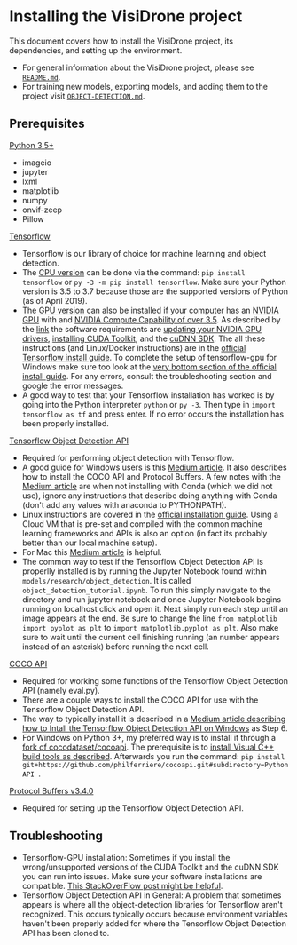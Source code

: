 # Installing the VisiDrone project
This document covers how to install the VisiDrone project, its dependencies, and setting up the environment.

- For general information about the VisiDrone project, please see [`README.md`](README.md).
- For training new models, exporting models, and adding them to the project visit [`OBJECT-DETECTION.md`](OBJECT-DETECTION.md).

## Prerequisites
[Python 3.5+](https://www.python.org/downloads/)
- imageio
- jupyter
- lxml
- matplotlib
- numpy
- onvif-zeep
- Pillow

[Tensorflow](https://www.tensorflow.org/install/)
- Tensorflow is our library of choice for machine learning and object detection. 
- The [CPU version](https://www.tensorflow.org/install/) can be done via the command: ```pip install tensorflow``` or ```py -3 -m pip install tensorflow```. Make sure your Python version is 3.5 to 3.7 because those are the supported versions of Python (as of April 2019). 
- The [GPU version](https://www.tensorflow.org/install/gpu) can also be installed if your computer has an [NVIDIA GPU](https://developer.nvidia.com/cuda-gpus) with and [NVIDIA Compute Capability of over 3.5](https://developer.nvidia.com/cuda-gpus). As described by the [link](https://www.tensorflow.org/install/gpu) the software requirements are [updating your NVIDIA GPU drivers](https://www.nvidia.com/drivers), [installing CUDA Toolkit](https://developer.nvidia.com/cuda-zone), and the [cuDNN SDK](https://developer.nvidia.com/cudnn). The all these instructions (and Linux/Docker instructions) are in the [official Tensorflow install guide](https://www.tensorflow.org/install/gpu). To complete the setup of tensorflow-gpu for Windows make sure too look at the [very bottom section of the official install guide](https://www.tensorflow.org/install/gpu). For any errors, consult the troubleshooting section and google the error messages. 
- A good way to test that your Tensorflow installation has worked is by going into the Python interpreter ```python``` or ```py -3```. Then type in ```import tensorflow as tf``` and press enter. If no error occurs the installation has been properly installed. 

[Tensorflow Object Detection API](https://github.com/tensorflow/models/blob/master/research/object_detection/g3doc/installation.md)
- Required for performing object detection with Tensorflow.
- A good guide for Windows users is this [Medium article](https://medium.com/@marklabinski/installing-tensorflow-object-detection-api-on-windows-10-7a4eb83e1e7b). 
It also describes how to install the COCO API and Protocol Buffers. A few notes with the [Medium article](https://medium.com/@marklabinski/installing-tensorflow-object-detection-api-on-windows-10-7a4eb83e1e7b) are when not installing with Conda (which we did not use), ignore any instructions that describe doing anything with Conda (don't add any values with anaconda to PYTHONPATH). 
- Linux instructions are covered in the [official installation guide](https://github.com/tensorflow/models/blob/master/research/object_detection/g3doc/installation.md). Using a Cloud VM that is pre-set and compiled with the common machine learning frameworks and APIs is also an option (in fact its probably better than our local machine setup).
- For Mac this [Medium article](https://medium.com/@viviennediegoencarnacion/how-to-setup-tensorflow-object-detection-on-mac-a0b72fbf470a) is helpful.
- The common way to test if the Tensorflow Object Detection API is properlly installed is by running the Jupyter Notebook found within `models/research/object_detection`. It is called `object_detection_tutorial.ipynb`. To run this simply navigate to the directory and run jupyter notebook and once Jupyter Notebook begins running on localhost click and open it. Next simply run each step until an image appears at the end. Be sure to change the line ```from matplotlib import pyplot as plt``` to ```import matplotlib.pyplot as plt```. Also make sure to wait until the current cell finishing running (an number appears instead of an asterisk) before running the next cell.  

[COCO API](https://github.com/cocodataset/cocoapi)
- Required for working some functions of the Tensorflow Object Detection API (namely eval.py).
- There are a couple ways to install the COCO API for use with the Tensorflow Object Detection API. 
- The way to typically install it is described in a [Medium article describing how to Intall the Tensorflow Object Detection API on Windows](https://medium.com/@marklabinski/installing-tensorflow-object-detection-api-on-windows-10-7a4eb83e1e7b) as Step 6. 
- For Windows on Python 3+, my preferred way is to install it through a [fork of cocodataset/cocoapi](https://github.com/philferriere/cocoapi).
The prerequisite is to [install Visual C++ build tools as described](https://github.com/philferriere/cocoapi).
Afterwards you run the command: ```pip install git+https://github.com/philferriere/cocoapi.git#subdirectory=PythonAPI ```.

[Protocol Buffers v3.4.0](https://github.com/protocolbuffers/protobuf/releases/tag/v3.4.0)
- Required for setting up the Tensorflow Object Detection API.

## Troubleshooting
- Tensorflow-GPU installation: Sometimes if you install the wrong/unsupported versions of the CUDA Toolkit and the cuDNN SDK you can run into issues. Make sure your software installations are compatible. [This StackOverFlow post might be helpful](https://stackoverflow.com/questions/50622525/which-tensorflow-and-cuda-version-combinations-are-compatible).
- Tensorflow Object Detection API in General: A problem that sometimes appears is where all the object-detection libraries for Tensorflow aren't recognized. This occurs typically occurs because environment variables haven't been properly added for where the Tensorflow Object Detection API has been cloned to. 

  
